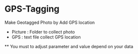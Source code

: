 # GPS-Tagging

Make Geotagged Photo by Add GPS location 
- Picture : Folder to collect photo
- GPS : text file collect GPS location

** You must to adjust parameter and value depend on your data

